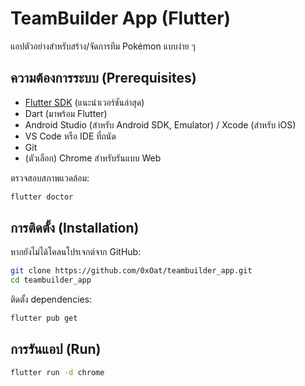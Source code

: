 # TeamBuilder App (Flutter)

แอปตัวอย่างสำหรับสร้าง/จัดการทีม Pokémon แบบง่าย ๆ 

##  ความต้องการระบบ (Prerequisites)

* [Flutter SDK](https://docs.flutter.dev/get-started/install) (แนะนำเวอร์ชันล่าสุด)
* Dart (มาพร้อม Flutter)
* Android Studio (สำหรับ Android SDK, Emulator) / Xcode (สำหรับ iOS)
* VS Code หรือ IDE ที่ถนัด
* Git
* (ตัวเลือก) Chrome สำหรับรันแบบ Web

ตรวจสอบสภาพแวดล้อม:

```bash
flutter doctor
```

## การติดตั้ง (Installation)

หากยังไม่ได้โคลนโปรเจกต์จาก GitHub:

```bash
git clone https://github.com/0xOat/teambuilder_app.git
cd teambuilder_app
```

ติดตั้ง dependencies:

```bash
flutter pub get
```

##  การรันแอป (Run)

```bash
flutter run -d chrome
```

